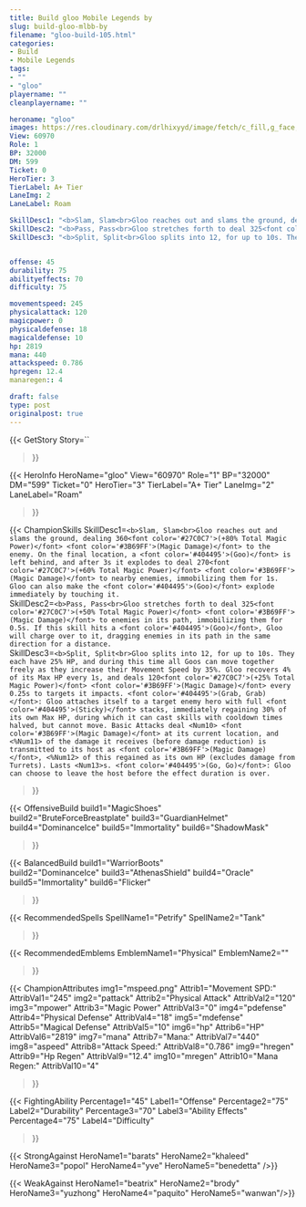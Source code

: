 ```yaml
---
title: Build gloo Mobile Legends by 
slug: build-gloo-mlbb-by
filename: "gloo-build-105.html"
categories: 
- Build 
- Mobile Legends
tags: 
- ""
- "gloo"
playername: ""
cleanplayername: ""

heroname: "gloo"
images: https://res.cloudinary.com/drlhixyyd/image/fetch/c_fill,g_face,f_auto/https://cdn2-build.mobagenie.my.id/p/images/banner/full/gloo.jpg
View: 60970 
Role: 1 
BP: 32000
DM: 599 
Ticket: 0 
HeroTier: 3 
TierLabel: A+ Tier 
LaneImg: 2
LaneLabel: Roam 

SkillDesc1: "<b>Slam, Slam<br>Gloo reaches out and slams the ground, dealing 360<font color='#27C0C7'>(+80% Total Magic Power)</font> <font color='#3B69FF'>(Magic Damage)</font> to the enemy. On the final location, a <font color='#404495'>(Goo)</font> is left behind, and after 3s it explodes to deal 270<font color='#27C0C7'>(+60% Total Magic Power)</font> <font color='#3B69FF'>(Magic Damage)</font> to nearby enemies, immobilizing them for 1s. Gloo can also make the <font color='#404495'>(Goo)</font> explode immediately by touching it."   
SkillDesc2: "<b>Pass, Pass<br>Gloo stretches forth to deal 325<font color='#27C0C7'>(+50% Total Magic Power)</font> <font color='#3B69FF'>(Magic Damage)</font> to enemies in its path, immobilizing them for 0.5s. If this skill hits a <font color='#404495'>(Goo)</font>, Gloo will charge over to it, dragging enemies in its path in the same direction for a distance."   
SkillDesc3: "<b>Split, Split<br>Gloo splits into 12, for up to 10s. They each have 25% HP, and during this time all Goos can move together freely as they increase their Movement Speed by 35%. Gloo recovers 4% of its Max HP every 1s, and deals 120<font color='#27C0C7'>(+25% Total Magic Power)</font> <font color='#3B69FF'>(Magic Damage)</font> every 0.25s to targets it impacts. <font color='#404495'>(Grab, Grab)</font>: Gloo attaches itself to a target enemy hero with full <font color='#404495'>(Sticky)</font> stacks, immediately regaining 30% of its own Max HP, during which it can cast skills with cooldown times halved, but cannot move. Basic Attacks deal <Num10> <font color='#3B69FF'>(Magic Damage)</font> at its current location, and <%Num11> of the damage it receives (before damage reduction) is transmitted to its host as <font color='#3B69FF'>(Magic Damage)</font>, <%Num12> of this regained as its own HP (excludes damage from Turrets). Lasts <Num13>s. <font color='#404495'>(Go, Go)</font>: Gloo can choose to leave the host before the effect duration is over."   


offense: 45 
durability: 75 
abilityeffects: 70 
difficulty: 75 

movementspeed: 245
physicalattack: 120
magicpower: 0
physicaldefense: 18
magicaldefense: 10
hp: 2819
mana: 440
attackspeed: 0.786
hpregen: 12.4
manaregen:: 4

draft: false
type: post
originalpost: true
---
```



{{< GetStory 
Story=`` 
>}}

{{< HeroInfo 
HeroName="gloo" 
View="60970" 
Role="1" 
BP="32000" 
DM="599" 
Ticket="0" 
HeroTier="3" 
TierLabel="A+ Tier" 
LaneImg="2" 
LaneLabel="Roam" 
>}}
 
{{< ChampionSkills 
SkillDesc1=`<b>Slam, Slam<br>Gloo reaches out and slams the ground, dealing 360<font color='#27C0C7'>(+80% Total Magic Power)</font> <font color='#3B69FF'>(Magic Damage)</font> to the enemy. On the final location, a <font color='#404495'>(Goo)</font> is left behind, and after 3s it explodes to deal 270<font color='#27C0C7'>(+60% Total Magic Power)</font> <font color='#3B69FF'>(Magic Damage)</font> to nearby enemies, immobilizing them for 1s. Gloo can also make the <font color='#404495'>(Goo)</font> explode immediately by touching it.`   
SkillDesc2=`<b>Pass, Pass<br>Gloo stretches forth to deal 325<font color='#27C0C7'>(+50% Total Magic Power)</font> <font color='#3B69FF'>(Magic Damage)</font> to enemies in its path, immobilizing them for 0.5s. If this skill hits a <font color='#404495'>(Goo)</font>, Gloo will charge over to it, dragging enemies in its path in the same direction for a distance.`   
SkillDesc3=`<b>Split, Split<br>Gloo splits into 12, for up to 10s. They each have 25% HP, and during this time all Goos can move together freely as they increase their Movement Speed by 35%. Gloo recovers 4% of its Max HP every 1s, and deals 120<font color='#27C0C7'>(+25% Total Magic Power)</font> <font color='#3B69FF'>(Magic Damage)</font> every 0.25s to targets it impacts. <font color='#404495'>(Grab, Grab)</font>: Gloo attaches itself to a target enemy hero with full <font color='#404495'>(Sticky)</font> stacks, immediately regaining 30% of its own Max HP, during which it can cast skills with cooldown times halved, but cannot move. Basic Attacks deal <Num10> <font color='#3B69FF'>(Magic Damage)</font> at its current location, and <%Num11> of the damage it receives (before damage reduction) is transmitted to its host as <font color='#3B69FF'>(Magic Damage)</font>, <%Num12> of this regained as its own HP (excludes damage from Turrets). Lasts <Num13>s. <font color='#404495'>(Go, Go)</font>: Gloo can choose to leave the host before the effect duration is over.`   
 
>}}

{{< OffensiveBuild 
build1="MagicShoes"  
build2="BruteForceBreastplate" 
build3="GuardianHelmet" 
build4="DominanceIce" 
build5="Immortality" 
build6="ShadowMask" 
>}} 

{{< BalancedBuild 
build1="WarriorBoots"  
build2="DominanceIce" 
build3="AthenasShield" 
build4="Oracle" 
build5="Immortality" 
build6="Flicker" 
>}}


{{< RecommendedSpells 
SpellName1="Petrify" 
SpellName2="Tank" 
>}}  

{{< RecommendedEmblems 
EmblemName1="Physical" 
EmblemName2="" 
>}}   


{{< ChampionAttributes
img1="mspeed.png" Attrib1="Movement SPD:" AttribVal1="245"
img2="pattack" Attrib2="Physical Attack" AttribVal2="120"
img3="mpower" Attrib3="Magic Power" AttribVal3="0"
img4="pdefense" Attrib4="Physical Defense" AttribVal4="18"
img5="mdefense" Attrib5="Magical Defense" AttribVal5="10"
img6="hp" Attrib6="HP" AttribVal6="2819"
img7="mana" Attrib7="Mana:" AttribVal7="440"
img8="aspeed" Attrib8="Attack Speed:" AttribVal8="0.786"
img9="hregen" Attrib9="Hp Regen" AttribVal9="12.4"
img10="mregen" Attrib10="Mana Regen:" AttribVal10="4"
>}}


{{< FightingAbility
Percentage1="45" Label1="Offense"
Percentage2="75" Label2="Durability"
Percentage3="70" Label3="Ability Effects"
Percentage4="75" Label4="Difficulty"
 >}}

{{< StrongAgainst 
HeroName1="barats"
HeroName2="khaleed"
HeroName3="popol"
HeroName4="yve"
HeroName5="benedetta"
/>}}

{{< WeakAgainst
HeroName1="beatrix"
HeroName2="brody"
HeroName3="yuzhong"
HeroName4="paquito"
HeroName5="wanwan"/>}}
